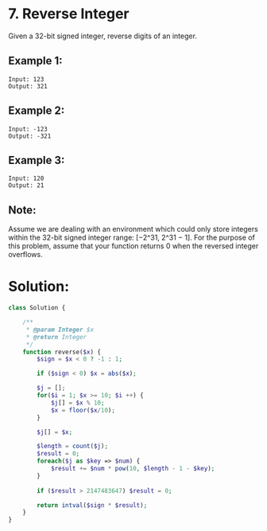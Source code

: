 # 7. Reverse Integer   
Given a 32-bit signed integer, reverse digits of an integer.   
## Example 1:
~~~
Input: 123
Output: 321
~~~
## Example 2:
~~~
Input: -123
Output: -321
~~~
## Example 3:
~~~
Input: 120
Output: 21
~~~
## Note:
Assume we are dealing with an environment which could only store integers within the 32-bit signed integer range: [−2^31,  2^31 − 1].
For the purpose of this problem, assume that your function returns 0 when the reversed integer overflows.

# Solution:
~~~PHP
class Solution {

    /**
     * @param Integer $x
     * @return Integer
     */
    function reverse($x) {
        $sign = $x < 0 ? -1 : 1;

        if ($sign < 0) $x = abs($x);

        $j = [];
        for($i = 1; $x >= 10; $i ++) {
            $j[] = $x % 10;
            $x = floor($x/10);
        }

        $j[] = $x;

        $length = count($j);
        $result = 0;
        foreach($j as $key => $num) {
            $result += $num * pow(10, $length - 1 - $key);
        }
        
        if ($result > 2147483647) $result = 0;

        return intval($sign * $result);
    }
}
~~~